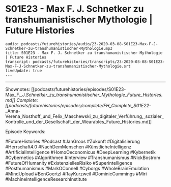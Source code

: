 # S01E23 - Max F. J. Schnetker zu transhumanistischer Mythologie | Future Histories

```audio-note
audio: podcasts/futurehistories/audio/23-2020-03-08-S01E23-Max-F-J-Schnetker-zu-transhumanistischer-Mythologie.mp3
title: S01E23 - Max F. J. Schnetker zu transhumanistischer Mythologie | Future Histories
transcript: podcasts/futurehistories/transcripts/23-2020-03-08-S01E23-Max-F-J-Schnetker-zu-transhumanistischer-Mythologie.srt
liveUpdate: true
---

```
---

Shownotes: [[podcasts/futurehistories/episodes/S01E23-Max_F._J._Schnetker_zu_transhumanistischer_Mythologie_Future_Histories.md]]
Complete: [[podcasts/futurehistories/episodes/complete/FH_Complete_S01E22_-_Anna-Verena_Nosthoff_und_Felix_Maschewski_zu_digitaler_Verführung,_sozialer_Kontrolle_und_der_Gesellschaft_der_Wearables_Future_Histories.md]]


Episode Keywords:

#FutureHistories #Podcast #JanGroos #Zukunft #Digitalisierung #Herrschaft4.0 #NachDemMenschen #KünstlicheIntelligenz #ArtificialIntelligence #HomoOeconomicus #DeepLearning #Kybernetik #Cybernetics #Algorithmen #Interview #Transhumanismus #NickBostrom #FutureOfHumanity #ExistenziellesRisiko #Superintelligence #Posthumanismus #MarkOConnell #Cyborgs #WholeBrainEmulation #MindUpload #BenGoertzl #RayKurzweil #DominicCummings #Miri #MachineIntelligenceResearchInstitute
